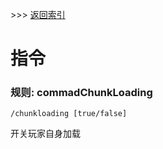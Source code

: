 \>\>\> [返回索引](/README_cn.md)

# 指令

### 规则: commadChunkLoading

`/chunkloading [true/false]`

开关玩家自身加载
